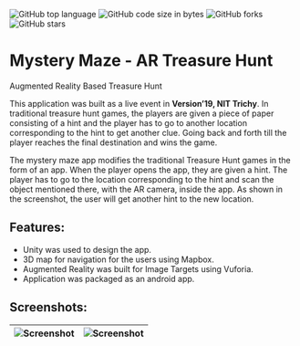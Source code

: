 ![GitHub top language](https://img.shields.io/github/languages/top/vaibhavvikas/mystery-maze)
![GitHub code size in bytes](https://img.shields.io/github/languages/code-size/vaibhavvikas/mystery-maze)
![GitHub forks](https://img.shields.io/github/forks/vaibhavvikas/mystery-maze)
![GitHub stars](https://img.shields.io/github/stars/vaibhavvikas/mystery-maze)

# Mystery Maze - AR Treasure Hunt
Augmented Reality Based Treasure Hunt

This application was built as a live event in <b>Version’19, NIT Trichy</b>.
In traditional treasure hunt games, the players are given a piece of paper consisting of a hint and the player has to go to another location corresponding to the hint to get another clue. Going back and forth till the player reaches the final destination and wins the game.

The mystery maze app modifies the traditional Treasure Hunt games in the form of an app. When the player opens the app, they are given a hint. The player has to go to the location corresponding to the hint and scan the object mentioned there, with the AR camera, inside the app. As shown in the screenshot, the user will get another hint to the new location.

## Features:
- Unity was used to design the app.
- 3D map for navigation for the users using Mapbox.
- Augmented Reality was built for Image Targets using Vuforia.
- Application was packaged as an android app.

## Screenshots:
![Screenshot](https://user-images.githubusercontent.com/28614457/168008219-ae0625cf-ce15-4768-825e-9c4bc55a202f.jpg) | ![Screenshot](https://user-images.githubusercontent.com/28614457/168008213-0da73651-0365-49bd-91fc-ef746783da1b.jpg)
--|--
